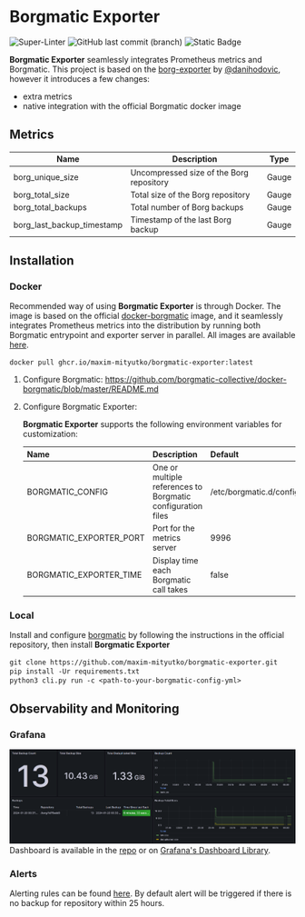# Borgmatic Exporter
![Super-Linter](https://github.com/maxim-mityutko/borgmatic-exporter/actions/workflows/build.yml/badge.svg)
![GitHub last commit (branch)](https://img.shields.io/github/last-commit/maxim-mityutko/borgmatic-exporter/master)
![Static Badge](https://img.shields.io/badge/Borgmatic%20Image-v1.8.5-blue)


**Borgmatic Exporter** seamlessly integrates Prometheus metrics and Borgmatic. This project is based on
the [borg-exporter](https://github.com/danihodovic/borg-exporter) by [@danihodovic](https://github.com/danihodovic),
however it introduces a few changes:

- extra metrics
- native integration with the official Borgmatic docker image

## Metrics
| Name                       | Description                              | Type  |
|----------------------------|------------------------------------------|-------|
| borg_unique_size           | Uncompressed size of the Borg repository | Gauge |
| borg_total_size            | Total size of the Borg repository        | Gauge |
| borg_total_backups         | Total number of Borg backups             | Gauge |
| borg_last_backup_timestamp | Timestamp of the last Borg backup        | Gauge |

## Installation
### Docker
Recommended way of using **Borgmatic Exporter** is through Docker. The image 
is based on the official [docker-borgmatic](https://github.com/borgmatic-collective/docker-borgmatic)
image, and it seamlessly integrates Prometheus metrics into the distribution by running both Borgmatic 
entrypoint and exporter server in parallel. All images are available 
[here](https://github.com/maxim-mityutko/borgmatic-exporter/pkgs/container/borgmatic-exporter).

```shell
docker pull ghcr.io/maxim-mityutko/borgmatic-exporter:latest
```

1. Configure Borgmatic: https://github.com/borgmatic-collective/docker-borgmatic/blob/master/README.md
2. Configure Borgmatic Exporter:

    **Borgmatic Exporter** supports the following environment variables for customization:

    | Name                    | Description                                                 | Default                     |
    |-------------------------|-------------------------------------------------------------|-----------------------------|
    | BORGMATIC_CONFIG        | One or multiple references to Borgmatic configuration files | /etc/borgmatic.d/config.yml |
    | BORGMATIC_EXPORTER_PORT | Port for the metrics server                                 | 9996                        |
    | BORGMATIC_EXPORTER_TIME | Display time each Borgmatic call takes                      | false                       |

### Local
Install and configure [borgmatic](https://github.com/witten/borgmatic) by following the instructions in the 
official repository, then install **Borgmatic Exporter**
```shell
git clone https://github.com/maxim-mityutko/borgmatic-exporter.git
pip install -Ur requirements.txt
python3 cli.py run -c <path-to-your-borgmatic-config-yml>
```

## Observability and Monitoring
### Grafana
![dashboard.png](observability%2Fdashboard.png)
Dashboard is available in the [repo](/observability/grafana-dashboard.json) or on 
[Grafana's Dashboard Library](https://grafana.com/grafana/dashboards/20334).

### Alerts
Alerting rules can be found [here](observability%2Fprometheus-alert.yaml). By default alert will
be triggered if there is no backup for repository within 25 hours.

